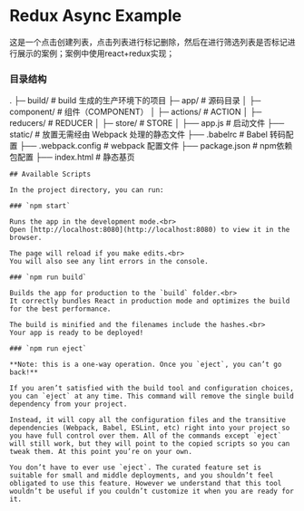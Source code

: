 # Redux Async Example

这是一个点击创建列表，点击列表进行标记删除，然后在进行筛选列表是否标记进行展示的案例；案例中使用react+redux实现；
### 目录结构
.
├─ build/            # build 生成的生产环境下的项目
├─ app/              # 源码目录
│   ├─ component/     # 组件（COMPONENT）
│   ├─ actions/      # ACTION
│   ├─ reducers/     # REDUCER
│   ├─ store/        # STORE
│   ├── app.js         # 启动文件
├── static/          # 放置无需经由 Webpack 处理的静态文件
├── .babelrc         # Babel 转码配置
├── .webpack.config  # webpack 配置文件
├── package.json     # npm依赖包配置
├── index.html       # 静态基页
```
## Available Scripts

In the project directory, you can run:

### `npm start`

Runs the app in the development mode.<br>
Open [http://localhost:8080](http://localhost:8080) to view it in the browser.

The page will reload if you make edits.<br>
You will also see any lint errors in the console.

### `npm run build`

Builds the app for production to the `build` folder.<br>
It correctly bundles React in production mode and optimizes the build for the best performance.

The build is minified and the filenames include the hashes.<br>
Your app is ready to be deployed!

### `npm run eject`

**Note: this is a one-way operation. Once you `eject`, you can’t go back!**

If you aren’t satisfied with the build tool and configuration choices, you can `eject` at any time. This command will remove the single build dependency from your project.

Instead, it will copy all the configuration files and the transitive dependencies (Webpack, Babel, ESLint, etc) right into your project so you have full control over them. All of the commands except `eject` will still work, but they will point to the copied scripts so you can tweak them. At this point you’re on your own.

You don’t have to ever use `eject`. The curated feature set is suitable for small and middle deployments, and you shouldn’t feel obligated to use this feature. However we understand that this tool wouldn’t be useful if you couldn’t customize it when you are ready for it.

